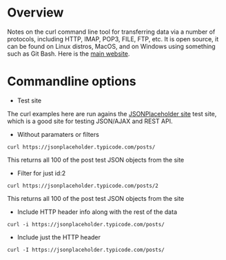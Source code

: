 # Overview

Notes on the curl command line tool for transferring data via a number of protocols, including HTTP, IMAP, POP3, FILE, FTP, etc.  It is open source, it can be found on Linux distros, MacOS, and on Windows using something such as Git Bash.  Here is the 
[main website](https://curl.haxx.se/).

# Commandline options

* Test site

The curl examples here are run agains the [JSONPlaceholder site](https://jsonplaceholder.typicode.com/) test site, which is a good site for testing JSON/AJAX and REST API.

* Without paramaters or filters

```
curl https://jsonplaceholder.typicode.com/posts/
```
This returns all 100 of the post test JSON objects from the site

* Filter for just id:2

```
curl https://jsonplaceholder.typicode.com/posts/2
```
This returns all 100 of the post test JSON objects from the site

* Include HTTP header info along with the rest of the data

```
curl -i https://jsonplaceholder.typicode.com/posts/
```

* Include just the HTTP header

```
curl -I https://jsonplaceholder.typicode.com/posts/
```

